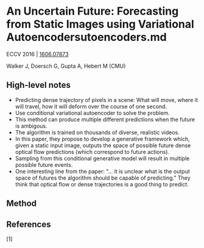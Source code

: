 # An Uncertain Future: Forecasting from Static Images using Variational Autoencodersutoencoders.md

ECCV 2016 | [1606.07873](http://arxiv.org/abs/1606.07873)

Walker J, Doersch G, Gupta A, Hebert M (CMU)

## High-level notes

* Predicting dense trajectory of pixels in a scene: What will move, where it will travel, how it will deform over the course of one second.
* Use conditional variational autoencoder to solve the problem.
* This method can produce multiple different predictions when the future is ambigous.
* The algorithm is trained on thousands of diverse, realistic videos.
* In this paper, they propose to develop a generative framework which, given a static input image, outputs the space of possible future dense optical flow predictions (which correspond to future actions).
* Sampling from this conditional generative model will result in multiple possible future events.
* One interesting line from the paper: "... it is unclear what is the output space of futures the algorithm should be capable of predicting." They think that optical flow or dense trajectories is a good thing to predict.


## Method


## References

[1] 
